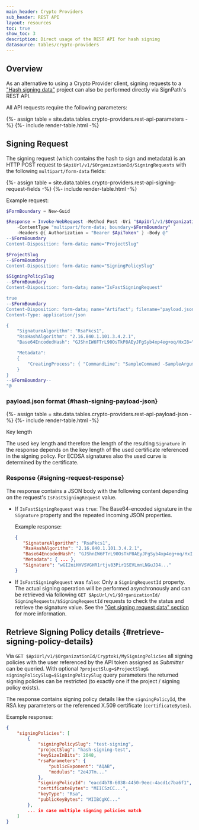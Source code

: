 ```yaml
---
main_header: Crypto Providers
sub_header: REST API
layout: resources
toc: true
show_toc: 3
description: Direct usage of the REST API for hash signing
datasource: tables/crypto-providers
---
```


## Overview

As an alternative to using a Crypto Provider client, signing requests to a ["Hash signing data"](/documentation/crypto-providers#signpath-project-configuration) project can also be performed directly via SignPath's REST API.

All API requests require the following parameters:

{%- assign table = site.data.tables.crypto-providers.rest-api-parameters -%}
{%- include render-table.html -%}

## Signing Request

The signing request (which contains the hash to sign and metadata) is an HTTP POST request to `$ApiUrl/v1/$OrganizationId/`&#8203;`SigningRequests` with the following `multipart/form-data` fields:

{%- assign table = site.data.tables.crypto-providers.rest-api-signing-request-fields -%}
{%- include render-table.html -%}

Example request:

~~~ powershell
$FormBoundary = New-Guid

$Response = Invoke-WebRequest -Method Post -Uri "$ApiUrl/v1/$OrganizationId/SigningRequests" `
    -ContentType "multipart/form-data; boundary=$FormBoundary" `
    -Headers @{ Authorization = "Bearer $ApiToken" } -Body @"
--$FormBoundary
Content-Disposition: form-data; name="ProjectSlug"

$ProjectSlug
--$FormBoundary
Content-Disposition: form-data; name="SigningPolicySlug"

$SigningPolicySlug
--$FormBoundary
Content-Disposition: form-data; name="IsFastSigningRequest"

true
--$FormBoundary
Content-Disposition: form-data; name="Artifact"; filename="payload.json"
Content-Type: application/json

{
    "SignatureAlgorithm": "RsaPkcs1",
    "RsaHashAlgorithm": "2.16.840.1.101.3.4.2.1",
    "Base64EncodedHash": "GJShnIW6FTrL90OsTkP8AEyJFgSyb4xp4eg+oq/HxI8=",

    "Metadata":
    {
        "CreatingProcess": { "CommandLine": "SampleCommand -SampleArgument", "User": "SampleUser" }
    }
}
--$FormBoundary--
"@
~~~

### payload.json format {#hash-signing-payload-json}

{%- assign table = site.data.tables.crypto-providers.rest-api-payload-json -%}
{%- include render-table.html -%}

<div class="panel info" markdown="1">
<div class="panel-header">Key length</div>

The used key length and therefore the length of the resulting `Signature` in the response depends on the key length of the used certificate referenced in the signing policy. For ECDSA signatures also the used curve is determined by the certificate.

</div>

### Response {#signing-request-response}


The response contains a JSON body with the following content depending on the request's `IsFastSigningRequest` value.

* If `IsFastSigningRequest` was `true`: The Base64-encoded signature in the `Signature` property and the repeated incoming JSON properties.

   Example response:

   ~~~ JSON
   {
      "SignatureAlgorithm": "RsaPkcs1",
      "RsaHashAlgorithm": "2.16.840.1.101.3.4.2.1",
      "Base64EncodedHash": "GJShnIW6FTrL90OsTkP8AEyJFgSyb4xp4eg+oq/HxI8=",
      "Metadata": { ... },
      "Signature": "wGI2oiHHVSVGHR1rtjv83Pir1SEVLmnLNGuJD4..."
   }
   ~~~

* If `IsFastSigningRequest` was `false`: Only a `SigningRequestId` property. The actual signing operation will be performed asynchronously and can be retrieved via following `GET $ApiUrl/v1/$OrganizationId/`&#8203;`SigningRequests/$SigningRequestId` requests to check the status and retrieve the signature value. See the ["Get signing request data" section](/documentation/build-system-integration#get-signing-request-data) for more information.

## Retrieve Signing Policy details {#retrieve-signing-policy-details}

Via `GET $ApiUrl/v1/$OrganizationId/`&#8203;`Cryptoki/MySigningPolicies` all signing policies with the user referenced by the API token assigned as _Submitter_ can be queried. With optional `?projectSlug=$ProjectSlug&`&#8203;`signingPolicySlug=$SigningPolicySlug` query parameters the returned signing policies can be restricted (to exactly one if the project / signing policy exists).

The response contains signing policy details like the `signingPolicyId`, the RSA key parameters or the referenced X.509 certificate (`certificateBytes`).

Example response:

~~~ JSON
{
    "signingPolicies": [
        {
            "signingPolicySlug": "test-signing",
            "projectSlug": "hash-signing-test",
            "keySizeInBits": 2048,
            "rsaParameters": {
                "publicExponent": "AQAB",
                "modulus": "2e4JTm..."
            },
            "signingPolicyId": "eacd4b78-6038-4450-9eec-4acd1c7ba6f1",
            "certificateBytes": "MIIC5zCC...",
            "keyType": "Rsa",
            "publicKeyBytes": "MIIBCgKC..."
        },
        ... in case multiple signing policies match
    ]
}
~~~~